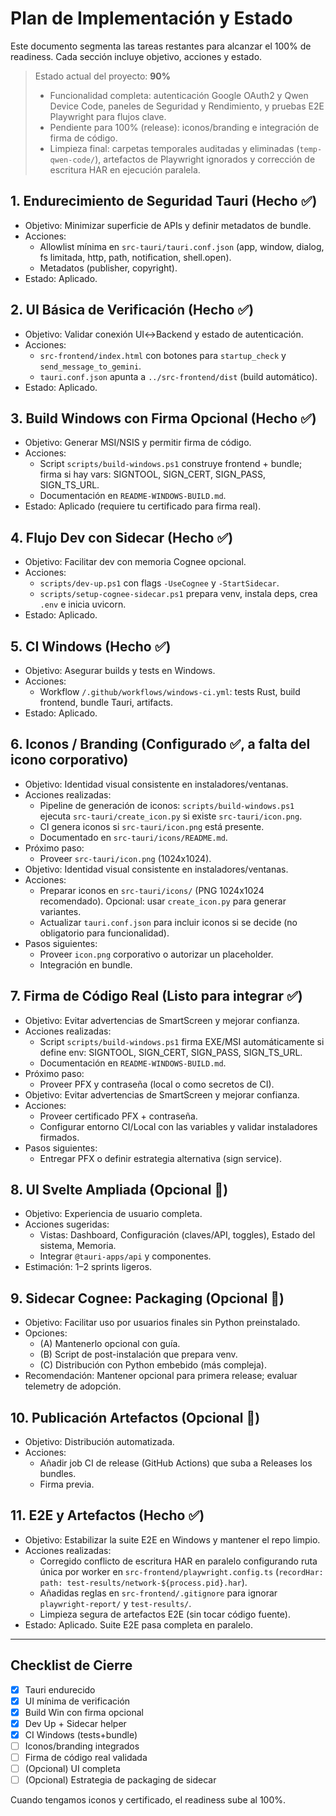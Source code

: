 # Plan de Implementación y Estado

Este documento segmenta las tareas restantes para alcanzar el 100% de readiness. Cada sección incluye objetivo, acciones y estado.

> Estado actual del proyecto: **90%**
>
> - Funcionalidad completa: autenticación Google OAuth2 y Qwen Device Code, paneles de Seguridad y Rendimiento, y pruebas E2E Playwright para flujos clave.
> - Pendiente para 100% (release): iconos/branding e integración de firma de código.
> - Limpieza final: carpetas temporales auditadas y eliminadas (`temp-qwen-code/`), artefactos de Playwright ignorados y corrección de escritura HAR en ejecución paralela.

## 1. Endurecimiento de Seguridad Tauri (Hecho  ✅)
- Objetivo: Minimizar superficie de APIs y definir metadatos de bundle.
- Acciones:
  - Allowlist mínima en `src-tauri/tauri.conf.json` (app, window, dialog, fs limitada, http, path, notification, shell.open).
  - Metadatos (publisher, copyright).
- Estado: Aplicado.

## 2. UI Básica de Verificación (Hecho  ✅)
- Objetivo: Validar conexión UI↔Backend y estado de autenticación.
- Acciones:
  - `src-frontend/index.html` con botones para `startup_check` y `send_message_to_gemini`.
  - `tauri.conf.json` apunta a `../src-frontend/dist` (build automático).
- Estado: Aplicado.

## 3. Build Windows con Firma Opcional (Hecho  ✅)
- Objetivo: Generar MSI/NSIS y permitir firma de código.
- Acciones:
  - Script `scripts/build-windows.ps1` construye frontend + bundle; firma si hay vars: SIGNTOOL, SIGN_CERT, SIGN_PASS, SIGN_TS_URL.
  - Documentación en `README-WINDOWS-BUILD.md`.
- Estado: Aplicado (requiere tu certificado para firma real).

## 4. Flujo Dev con Sidecar (Hecho  ✅)
- Objetivo: Facilitar dev con memoria Cognee opcional.
- Acciones:
  - `scripts/dev-up.ps1` con flags `-UseCognee` y `-StartSidecar`.
  - `scripts/setup-cognee-sidecar.ps1` prepara venv, instala deps, crea `.env` e inicia uvicorn.
- Estado: Aplicado.

## 5. CI Windows (Hecho  ✅)
- Objetivo: Asegurar builds y tests en Windows.
- Acciones:
  - Workflow `/.github/workflows/windows-ci.yml`: tests Rust, build frontend, bundle Tauri, artifacts.
- Estado: Aplicado.

## 6. Iconos / Branding (Configurado  ✅, a falta del icono corporativo)
- Objetivo: Identidad visual consistente en instaladores/ventanas.
- Acciones realizadas:
  - Pipeline de generación de iconos: `scripts/build-windows.ps1` ejecuta `src-tauri/create_icon.py` si existe `src-tauri/icon.png`.
  - CI genera iconos si `src-tauri/icon.png` está presente.
  - Documentado en `src-tauri/icons/README.md`.
- Próximo paso:
  - Proveer `src-tauri/icon.png` (1024x1024).
- Objetivo: Identidad visual consistente en instaladores/ventanas.
- Acciones:
  - Preparar iconos en `src-tauri/icons/` (PNG 1024x1024 recomendado). Opcional: usar `create_icon.py` para generar variantes.
  - Actualizar `tauri.conf.json` para incluir iconos si se decide (no obligatorio para funcionalidad).
- Pasos siguientes:
  - Proveer `icon.png` corporativo o autorizar un placeholder.
  - Integración en bundle.

## 7. Firma de Código Real (Listo para integrar  ✅)
- Objetivo: Evitar advertencias de SmartScreen y mejorar confianza.
- Acciones realizadas:
  - Script `scripts/build-windows.ps1` firma EXE/MSI automáticamente si define env: SIGNTOOL, SIGN_CERT, SIGN_PASS, SIGN_TS_URL.
  - Documentación en `README-WINDOWS-BUILD.md`.
- Próximo paso:
  - Proveer PFX y contraseña (local o como secretos de CI).
- Objetivo: Evitar advertencias de SmartScreen y mejorar confianza.
- Acciones:
  - Proveer certificado PFX + contraseña.
  - Configurar entorno CI/Local con las variables y validar instaladores firmados.
- Pasos siguientes:
  - Entregar PFX o definir estrategia alternativa (sign service).

## 8. UI Svelte Ampliada (Opcional  🎯)
- Objetivo: Experiencia de usuario completa.
- Acciones sugeridas:
  - Vistas: Dashboard, Configuración (claves/API, toggles), Estado del sistema, Memoria.
  - Integrar `@tauri-apps/api` y componentes.
- Estimación: 1–2 sprints ligeros.

## 9. Sidecar Cognee: Packaging (Opcional  🎯)
- Objetivo: Facilitar uso por usuarios finales sin Python preinstalado.
- Opciones:
  - (A) Mantenerlo opcional con guía.
  - (B) Script de post-instalación que prepara venv.
  - (C) Distribución con Python embebido (más compleja).
- Recomendación: Mantener opcional para primera release; evaluar telemetry de adopción.

## 10. Publicación Artefactos (Opcional  🎯)
- Objetivo: Distribución automatizada.
- Acciones:
  - Añadir job CI de release (GitHub Actions) que suba a Releases los bundles.
  - Firma previa.

## 11. E2E y Artefactos (Hecho  ✅)
- Objetivo: Estabilizar la suite E2E en Windows y mantener el repo limpio.
- Acciones realizadas:
  - Corregido conflicto de escritura HAR en paralelo configurando ruta única por worker en `src-frontend/playwright.config.ts` (`recordHar: path: test-results/network-${process.pid}.har`).
  - Añadidas reglas en `src-frontend/.gitignore` para ignorar `playwright-report/` y `test-results/`.
  - Limpieza segura de artefactos E2E (sin tocar código fuente).
- Estado: Aplicado. Suite E2E pasa completa en paralelo.

---

## Checklist de Cierre
- [x] Tauri endurecido
- [x] UI mínima de verificación
- [x] Build Win con firma opcional
- [x] Dev Up + Sidecar helper
- [x] CI Windows (tests+bundle)
- [ ] Iconos/branding integrados
- [ ] Firma de código real validada
- [ ] (Opcional) UI completa
- [ ] (Opcional) Estrategia de packaging de sidecar

Cuando tengamos iconos y certificado, el readiness sube al 100%.
